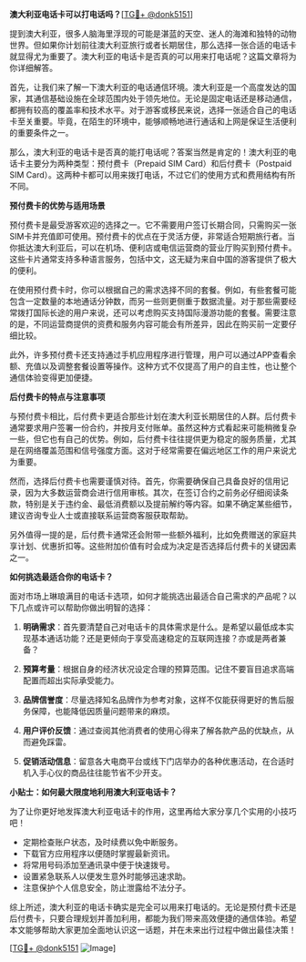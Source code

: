 **澳大利亚电话卡可以打电话吗？**[[TG💪+ @donk5151](https://t.me/s/donk5151)]

提到澳大利亚，很多人脑海里浮现的可能是湛蓝的天空、迷人的海滩和独特的动物世界。但如果你计划前往澳大利亚旅行或者长期居住，那么选择一张合适的电话卡就显得尤为重要了。澳大利亚的电话卡是否真的可以用来打电话呢？这篇文章将为你详细解答。

首先，让我们来了解一下澳大利亚的电话通信环境。澳大利亚是一个高度发达的国家，其通信基础设施在全球范围内处于领先地位。无论是固定电话还是移动通信，都拥有较高的覆盖率和技术水平。对于游客或移民来说，选择一张适合自己的电话卡至关重要。毕竟，在陌生的环境中，能够顺畅地进行通话和上网是保证生活便利的重要条件之一。

那么，澳大利亚的电话卡是否真的能打电话呢？答案当然是肯定的！澳大利亚的电话卡主要分为两种类型：预付费卡（Prepaid SIM Card）和后付费卡（Postpaid SIM Card）。这两种卡都可以用来拨打电话，不过它们的使用方式和费用结构有所不同。

**预付费卡的优势与适用场景**

预付费卡是最受游客欢迎的选择之一。它不需要用户签订长期合同，只需购买一张SIM卡并充值即可使用。预付费卡的优点在于灵活方便，非常适合短期旅行者。当你抵达澳大利亚后，可以在机场、便利店或电信运营商的营业厅购买到预付费卡。这些卡片通常支持多种语言服务，包括中文，这无疑为来自中国的游客提供了极大的便利。

在使用预付费卡时，你可以根据自己的需求选择不同的套餐。例如，有些套餐可能包含一定数量的本地通话分钟数，而另一些则更侧重于数据流量。对于那些需要经常拨打国际长途的用户来说，还可以考虑购买支持国际漫游功能的套餐。需要注意的是，不同运营商提供的资费和服务内容可能会有所差异，因此在购买前一定要仔细比较。

此外，许多预付费卡还支持通过手机应用程序进行管理，用户可以通过APP查看余额、充值以及调整套餐设置等操作。这种方式不仅提高了用户的自主性，也让整个通信体验变得更加便捷。

**后付费卡的特点与注意事项**

与预付费卡相比，后付费卡更适合那些计划在澳大利亚长期居住的人群。后付费卡通常要求用户签署一份合约，并按月支付账单。虽然这种方式看起来可能稍微复杂一些，但它也有自己的优势。例如，后付费卡往往提供更为稳定的服务质量，尤其是在网络覆盖范围和信号强度方面。这对于经常需要在偏远地区工作的用户来说尤为重要。

然而，选择后付费卡也需要谨慎对待。首先，你需要确保自己具备良好的信用记录，因为大多数运营商会进行信用审核。其次，在签订合约之前务必仔细阅读条款，特别是关于违约金、最低消费额以及提前解约等内容。如果不确定某些细节，建议咨询专业人士或直接联系运营商客服获取帮助。

另外值得一提的是，后付费卡通常还会附带一些额外福利，比如免费赠送的家庭共享计划、优惠折扣等。这些附加价值有时会成为决定是否选择后付费卡的关键因素之一。

**如何挑选最适合你的电话卡？**

面对市场上琳琅满目的电话卡选项，如何才能挑选出最适合自己需求的产品呢？以下几点或许可以帮助你做出明智的选择：

1. **明确需求**：首先要清楚自己对电话卡的具体需求是什么。是希望以最低成本实现基本通话功能？还是更倾向于享受高速稳定的互联网连接？亦或是两者兼备？

2. **预算考量**：根据自身的经济状况设定合理的预算范围。记住不要盲目追求高端配置而超出实际承受能力。

3. **品牌信誉度**：尽量选择知名品牌作为参考对象，这样不仅能获得更好的售后服务保障，也能降低因质量问题带来的麻烦。

4. **用户评价反馈**：通过查阅其他消费者的使用心得来了解各款产品的优缺点，从而避免踩雷。

5. **促销活动信息**：留意各大电商平台或线下门店举办的各种优惠活动，在合适时机入手心仪的商品往往能节省不少开支。

**小贴士：如何最大限度地利用澳大利亚电话卡？**

为了让你更好地发挥澳大利亚电话卡的作用，这里再给大家分享几个实用的小技巧吧！

- 定期检查账户状态，及时续费以免中断服务。
- 下载官方应用程序以便随时掌握最新资讯。
- 将常用号码添加至通讯录中便于快速拨号。
- 设置紧急联系人以便发生意外时能够迅速求助。
- 注意保护个人信息安全，防止泄露给不法分子。

综上所述，澳大利亚的电话卡确实是完全可以用来打电话的。无论是预付费卡还是后付费卡，只要合理规划并善加利用，都能为我们带来高效便捷的通信体验。希望本文能够帮助大家更加全面地认识这一话题，并在未来出行过程中做出最佳决策！

[[TG💪+ @donk5151](https://t.me/s/donk5151) ![Image](https://i.postimg.cc/rwNCRYN7/Snipaste-2025-04-30-17-27-05.png)]
